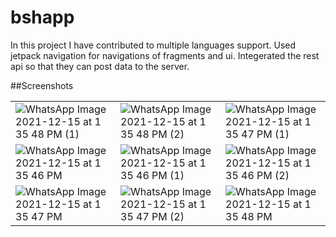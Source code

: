 # bshapp
In this project I have contributed to multiple languages support.
Used jetpack navigation for navigations of fragments and ui.
Integerated the rest api so that they can post data to the server.

##Screenshots

| | | |
|-|-|-|
| ![WhatsApp Image 2021-12-15 at 1 35 48 PM (1)](https://user-images.githubusercontent.com/76404817/146147984-473d489d-00ca-49df-a018-bd1f65adf692.jpeg) | ![WhatsApp Image 2021-12-15 at 1 35 48 PM (2)](https://user-images.githubusercontent.com/76404817/146148173-13389b5d-e962-4237-896c-f5b2705efa1d.jpeg) | ![WhatsApp Image 2021-12-15 at 1 35 47 PM (1)](https://user-images.githubusercontent.com/76404817/146148290-b29e4f16-586c-4c75-b91d-910bc9c1601d.jpeg)
| ![WhatsApp Image 2021-12-15 at 1 35 46 PM](https://user-images.githubusercontent.com/76404817/146148341-1efa81f4-5036-43a9-875b-59cbaabfbf58.jpeg) |![WhatsApp Image 2021-12-15 at 1 35 46 PM (1)](https://user-images.githubusercontent.com/76404817/146148344-216ed976-82d0-45cf-b7d8-802c22cfa914.jpeg) | ![WhatsApp Image 2021-12-15 at 1 35 46 PM (2)](https://user-images.githubusercontent.com/76404817/146148349-c86c73e1-62da-4e98-99ff-062e9a3d2657.jpeg) |
| ![WhatsApp Image 2021-12-15 at 1 35 47 PM](https://user-images.githubusercontent.com/76404817/146148514-30a48052-18cf-4f09-874d-9f08050f810e.jpeg) | ![WhatsApp Image 2021-12-15 at 1 35 47 PM (2)](https://user-images.githubusercontent.com/76404817/146148517-ddb5d180-33b6-4a4d-9e23-eccf770ffa94.jpeg) | ![WhatsApp Image 2021-12-15 at 1 35 48 PM](https://user-images.githubusercontent.com/76404817/146148521-304f78b3-4d7f-4e69-9b2c-25a67d805efb.jpeg) |
